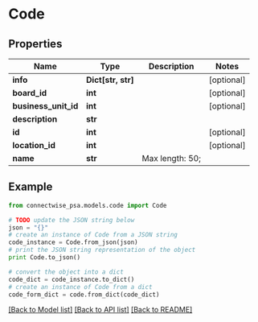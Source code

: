 # Code


## Properties
Name | Type | Description | Notes
------------ | ------------- | ------------- | -------------
**info** | **Dict[str, str]** |  | [optional] 
**board_id** | **int** |  | [optional] 
**business_unit_id** | **int** |  | [optional] 
**description** | **str** |  | 
**id** | **int** |  | [optional] 
**location_id** | **int** |  | [optional] 
**name** | **str** |  Max length: 50; | 

## Example

```python
from connectwise_psa.models.code import Code

# TODO update the JSON string below
json = "{}"
# create an instance of Code from a JSON string
code_instance = Code.from_json(json)
# print the JSON string representation of the object
print Code.to_json()

# convert the object into a dict
code_dict = code_instance.to_dict()
# create an instance of Code from a dict
code_form_dict = code.from_dict(code_dict)
```
[[Back to Model list]](../README.md#documentation-for-models) [[Back to API list]](../README.md#documentation-for-api-endpoints) [[Back to README]](../README.md)


